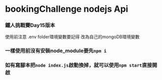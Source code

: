 # bookingChallenge nodejs Api

### 鐵人挑戰賽Day15版本

使用前注意 .env folder環境變數要記得 改為自己的mongoDB環境變數

### 一樣使用前沒有安裝node_module要先`npm i` 

### 如有寫腳本把`node index.js`啟動換掉，就可以使用`npm start`直接開啟

